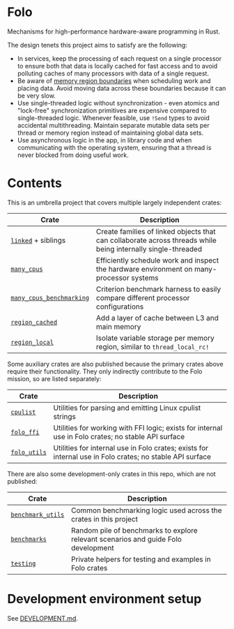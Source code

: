 # Folo

Mechanisms for high-performance hardware-aware programming in Rust.

The design tenets this project aims to satisfy are the following:

* In services, keep the processing of each request on a single processor to ensure both that data
  is locally cached for fast access and to avoid polluting caches of many processors with data of
  a single request.
* Be aware of [memory region boundaries](https://www.kernel.org/doc/html/v4.18/vm/numa.html)
  when scheduling work and placing data. Avoid moving data across these boundaries because it can
  be very slow.
* Use single-threaded logic without synchronization - even atomics and "lock-free" synchronization
  primitives are expensive compared to single-threaded logic. Whenever feasible, use `!Send` types
  to avoid accidental multithreading. Maintain separate mutable data sets per thread or memory
  region instead of maintaining global data sets.
* Use asynchronous logic in the app, in library code and when communicating with the operating
  system, ensuring that a thread is never blocked from doing useful work.

# Contents

This is an umbrella project that covers multiple largely independent crates:

| Crate                                                               | Description                                                                                                  |
|---------------------------------------------------------------------|--------------------------------------------------------------------------------------------------------------|
| [`linked`](crates/linked/README.md) + siblings                      | Create families of linked objects that can collaborate across threads while being internally single-threaded |
| [`many_cpus`](crates/many_cpus/README.md)                           | Efficiently schedule work and inspect the hardware environment on many-processor systems                     |
| [`many_cpus_benchmarking`](crates/many_cpus_benchmarking/README.md) | Criterion benchmark harness to easily compare different processor configurations                             |
| [`region_cached`](crates/region_cached/README.md)                   | Add a layer of cache between L3 and main memory                                                              |
| [`region_local`](crates/region_local/README.md)                     | Isolate variable storage per memory region, similar to `thread_local_rc!`                                       |

Some auxiliary crates are also published because the primary crates above require their
functionality. They only indirectly contribute to the Folo mission, so are listed separately:

| Crate                                       | Description                                                                                              |
|---------------------------------------------|----------------------------------------------------------------------------------------------------------|
| [`cpulist`](crates/cpulist/README.md)       | Utilities for parsing and emitting Linux cpulist strings                                                 |
| [`folo_ffi`](crates/folo_ffi/README.md)     | Utilities for working with FFI logic; exists for internal use in Folo crates; no stable API surface      |
| [`folo_utils`](crates/folo_utils/README.md) | Utilities for internal use in Folo crates; exists for internal use in Folo crates; no stable API surface |

There are also some development-only crates in this repo, which are not published:

| Crate                                       | Description                                                                        |
|---------------------------------------------|------------------------------------------------------------------------------------|
| [`benchmark_utils`](crates/benchmark_utils) | Common benchmarking logic used across the crates in this project                   |
| [`benchmarks`](crates/benchmarks)           | Random pile of benchmarks to explore relevant scenarios and guide Folo development |
| [`testing`](crates/testing)                 | Private helpers for testing and examples in Folo crates                            |

# Development environment setup

See [DEVELOPMENT.md](DEVELOPMENT.md).